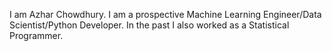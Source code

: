 I am Azhar Chowdhury. I am a prospective Machine Learning Engineer/Data Scientist/Python Developer. In the past I also worked as a Statistical Programmer.  
<!---
achowdh2/achowdh2 is a ✨ special ✨ repository because its `README.md` (this file) appears on your GitHub profile.
You can click the Preview link to take a look at your changes.
This page will contain an overview of my interests and capabilities in the field I'd be working and intended mostly for people who will be reviewing my work as a co-worker. This page will help to follow my coding style and programming scope.  

--->
